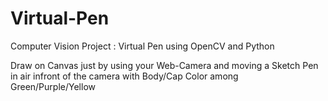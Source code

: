 # Virtual-Pen

Computer Vision Project : Virtual Pen using OpenCV and Python

Draw on Canvas just by using your Web-Camera and moving a Sketch Pen in air infront of the camera with Body/Cap Color among Green/Purple/Yellow
